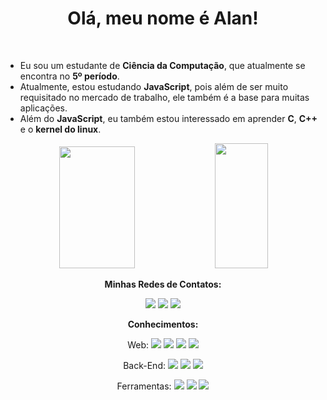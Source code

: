 
<div align="center">
    <h1>Olá, meu nome é Alan!</h1>
</div>

<br>

- Eu sou um estudante de **Ciência da Computação**, que atualmente se encontra no **5º período**.
- Atualmente, estou estudando **JavaScript**, pois além de ser muito requisitado no mercado de trabalho, ele também é a base para muitas aplicações.
- Além do **JavaScript**, eu também estou interessado em aprender **C**, **C++** e o **kernel do linux**.

<div align="center" style="margin: 0px;">
    <img src="https://github-readme-streak-stats.herokuapp.com/?user=Hoyasumii&theme=dark&hide_border=true" width="49%" height="195px">
    <img src="https://github-readme-stats.vercel.app/api/top-langs/?username=Hoyasumii&theme=dark&hide_border=true&include_all_commits=false&count_private=false&layout=compact" width="41%" height="200px">
</div>

<div align="center">

<strong> Minhas Redes de Contatos: </strong>
<br>

<a href="mailto:alanreisanjo@gmail.com"><img src="https://img.shields.io/badge/Gmail-%23E34F26.svg?style=flat&logo=gmail&logoColor=white"></a>
<a href="https://linkedin.com/in/AlanReisAnjos/"><img src="https://img.shields.io/badge/LinkedIn-%230077B5.svg?logo=linkedin&logoColor=white"></a>
<a href="https://instagram.com/_eu.alan"><img src="https://img.shields.io/badge/Instagram-%23E4405F.svg?logo=Instagram&logoColor=white"></a>
<br>

<strong>Conhecimentos:</strong>
<br>

Web: 
<img src="https://img.shields.io/badge/html5-%23E34F26.svg?style=flat&logo=html5&logoColor=white">
<img src="https://img.shields.io/badge/css3-%231572B6.svg?style=flat&logo=css3&logoColor=white">
<img src="https://img.shields.io/badge/javascript-%23323330.svg?style=flat&logo=javascript&logoColor=%23F7DF1E">
<img src="https://img.shields.io/badge/bootstrap-%23563D7C.svg?style=flat&logo=bootstrap&logoColor=white">

Back-End:
<img src="https://img.shields.io/badge/c%23-%23239120.svg?style=flat&logo=c-sharp&logoColor=white">
<img src="https://img.shields.io/badge/.NET-5C2D91?style=flat&logo=.net&logoColor=white">
<img src="https://img.shields.io/badge/python-3670A0?style=flat&logo=python&logoColor=ffdd54">

Ferramentas:
<img src="https://img.shields.io/badge/GIT-white?style=flat&logo=git&logoColor=red">
<img src="https://img.shields.io/badge/sqlite-%2307405e.svg?style=flat&logo=sqlite&logoColor=white">
<img src="https://img.shields.io/badge/markdown-%23000000.svg?style=flat&logo=markdown&logoColor=white">

</div>
